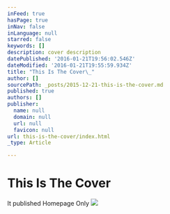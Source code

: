 ```yaml
---
inFeed: true
hasPage: true
inNav: false
inLanguage: null
starred: false
keywords: []
description: cover description
datePublished: '2016-01-21T19:56:02.546Z'
dateModified: '2016-01-21T19:55:59.934Z'
title: "This Is The Cover\_"
author: []
sourcePath: _posts/2015-12-21-this-is-the-cover.md
published: true
authors: []
publisher:
  name: null
  domain: null
  url: null
  favicon: null
url: this-is-the-cover/index.html
_type: Article

---
```

# 

# This Is The Cover 

It published Homepage Only
![](https://the-grid-user-content.s3-us-west-2.amazonaws.com/0e6f5d14-4ebe-4bf8-b432-e9f0dfe4c015.jpg)